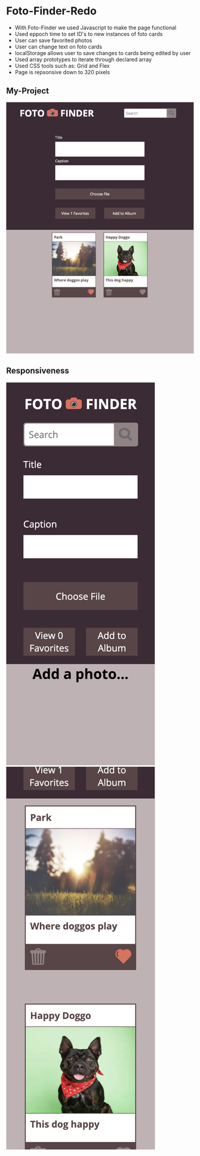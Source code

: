 # Foto-Finder-Redo

- With Foto-Finder we used Javascript to make the page functional
- Used eppoch time to set ID's to new instances of foto cards
- User can save favorited photos
- User can change text on foto cards
- localStorage allows user to save changes to cards being edited by user
- Used array prototypes to iterate through declared array
- Used CSS tools such as: Grid and Flex
- Page is repsonsive down to 320 pixels

## My-Project
![Screenshot](images/foto.png)

## Responsiveness
![Screenshot](images/foto3.png)
![Screenshot](images/foto2.png)
